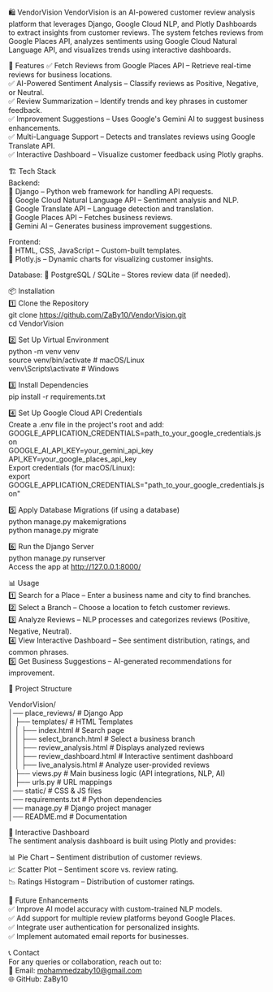 🛍️ VendorVision
VendorVision is an AI-powered customer review analysis platform that leverages Django, Google Cloud NLP, and Plotly Dashboards to extract insights from customer reviews. The system fetches reviews from Google Places API, analyzes sentiments using Google Cloud Natural Language API, and visualizes trends using interactive dashboards.

🚀 Features
✅ Fetch Reviews from Google Places API – Retrieve real-time reviews for business locations.  
✅ AI-Powered Sentiment Analysis – Classify reviews as Positive, Negative, or Neutral.  
✅ Review Summarization – Identify trends and key phrases in customer feedback.  
✅ Improvement Suggestions – Uses Google's Gemini AI to suggest business enhancements.  
✅ Multi-Language Support – Detects and translates reviews using Google Translate API.  
✅ Interactive Dashboard – Visualize customer feedback using Plotly graphs. 

🏗️ Tech Stack  
Backend:  
🔹 Django – Python web framework for handling API requests.  
🔹 Google Cloud Natural Language API – Sentiment analysis and NLP.  
🔹 Google Translate API – Language detection and translation.  
🔹 Google Places API – Fetches business reviews.  
🔹 Gemini AI – Generates business improvement suggestions.  

Frontend:  
🔹 HTML, CSS, JavaScript – Custom-built templates.  
🔹 Plotly.js – Dynamic charts for visualizing customer insights.  

Database:
🔹 PostgreSQL / SQLite – Stores review data (if needed).

📦 Installation  
1️⃣ Clone the Repository  
git clone https://github.com/ZaBy10/VendorVision.git    
cd VendorVision  

2️⃣ Set Up Virtual Environment    
python -m venv venv  
source venv/bin/activate  # macOS/Linux  
venv\Scripts\activate     # Windows  

3️⃣ Install Dependencies    
pip install -r requirements.txt  

4️⃣ Set Up Google Cloud API Credentials  
Create a .env file in the project's root and add:    
GOOGLE_APPLICATION_CREDENTIALS=path_to_your_google_credentials.json  
GOOGLE_AI_API_KEY=your_gemini_api_key  
API_KEY=your_google_places_api_key  
Export credentials (for macOS/Linux):  
export GOOGLE_APPLICATION_CREDENTIALS="path_to_your_google_credentials.json" 

5️⃣ Apply Database Migrations (if using a database)   
python manage.py makemigrations  
python manage.py migrate  

6️⃣ Run the Django Server  
python manage.py runserver  
Access the app at http://127.0.0.1:8000/  

📊 Usage  
1️⃣ Search for a Place – Enter a business name and city to find branches.  
2️⃣ Select a Branch – Choose a location to fetch customer reviews.  
3️⃣ Analyze Reviews – NLP processes and categorizes reviews (Positive, Negative, Neutral).  
4️⃣ View Interactive Dashboard – See sentiment distribution, ratings, and common phrases.  
5️⃣ Get Business Suggestions – AI-generated recommendations for improvement.  

📂 Project Structure  

VendorVision/  
│── place_reviews/             # Django App  
│   ├── templates/             # HTML Templates  
│   │   ├── index.html         # Search page  
│   │   ├── select_branch.html # Select a business branch  
│   │   ├── review_analysis.html # Displays analyzed reviews  
│   │   ├── review_dashboard.html # Interactive sentiment dashboard  
│   │   ├── live_analysis.html # Analyze user-provided reviews  
│   ├── views.py               # Main business logic (API integrations, NLP, AI)  
│   ├── urls.py                # URL mappings  
│── static/                    # CSS & JS files  
│── requirements.txt           # Python dependencies  
│── manage.py                  # Django project manager  
│── README.md                  # Documentation  


🎨 Interactive Dashboard  
The sentiment analysis dashboard is built using Plotly and provides:  

📊 Pie Chart – Sentiment distribution of customer reviews.  
📈 Scatter Plot – Sentiment score vs. review rating.  
📉 Ratings Histogram – Distribution of customer ratings.  


🎯 Future Enhancements  
✅ Improve AI model accuracy with custom-trained NLP models.  
✅ Add support for multiple review platforms beyond Google Places.  
✅ Integrate user authentication for personalized insights.  
✅ Implement automated email reports for businesses.  

📞 Contact  
For any queries or collaboration, reach out to:  
📧 Email: mohammedzaby10@gmail.com  
🌐 GitHub: ZaBy10  
